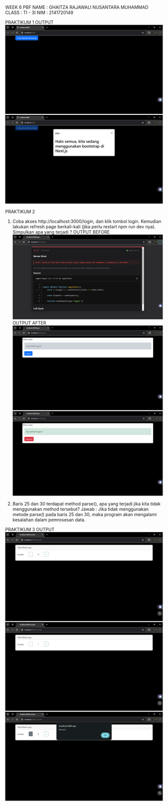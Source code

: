 WEEK 6 PBF
NAME        : GHAITZA RAJAWALI NUSANTARA MUHAMMAD
CLASS       : TI - 3I
NIM         : 2141720149

PRAKTIKUM 1
OUTPUT
![Praktikum_1](assets/image/Praktikum_1.1.png)
![Praktikum_1](assets/image/Praktikum_1.2.png)

PRAKTIKUM 2
1. Coba akses http://localhost:3000/login, dan klik tombol login. Kemudian lakukan refresh page berkali-kali (jika perlu restart npm run dev nya). Simpulkan apa yang terjadi ?
OUTPUT BEFORE
![Praktikum_2](assets/image/Praktikum_2.1.png)
OUTPUT AFTER
![Praktikum_2](assets/image/Praktikum_2.2.png)
![Praktikum_2](assets/image/Praktikum_2.3.png)

2. Baris 25 dan 30 terdapat method parse(), apa yang terjadi jika kita tidak menggunakan method tersebut?
Jawab : Jika tidak menggunakan metode parse() pada baris 25 dan 30, maka program akan mengalami kesalahan dalam pemrosesan data.

PRAKTIKUM 3
OUTPUT
![Praktikum_3](assets/image/Praktikum_3.1.png)
![Praktikum_3](assets/image/Praktikum_3.2.png)
![Praktikum_3](assets/image/Praktikum_3.3.png)



